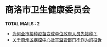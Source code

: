 # 商洛市卫生健康委员会
__TOTAL MAILS : 2__
- [为何全市接种疫苗变成单位政府人员先接种？](../../category/letters/7197.md)
- [关于商州区疾控中心及其监管部门不作为的投诉](../../category/letters/5527.md)